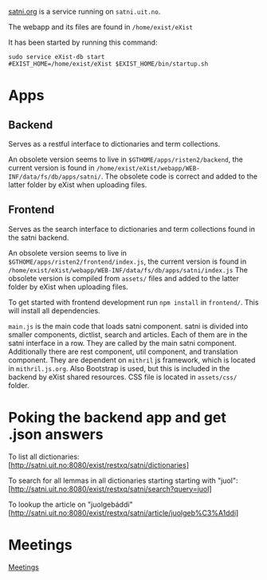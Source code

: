[satni.org](https://satni.org) is a service running on `satni.uit.no`.


The webapp and its files are found in `/home/exist/eXist`


It has been started by running this command:
```
sudo service eXist-db start
#EXIST_HOME=/home/exist/eXist $EXIST_HOME/bin/startup.sh
```


# Apps


## Backend


Serves as a restful interface to dictionaries and term collections.


An obsolete version seems to live in `$GTHOME/apps/risten2/backend`, the current version is found in `/home/exist/eXist/webapp/WEB-INF/data/fs/db/apps/satni/`.
The obsolete code is correct and added to the latter folder by eXist when uploading files.


## Frontend


Serves as the search interface to dictionaries and term collections found in the satni backend.


An obsolete version seems to live in `$GTHOME/apps/risten2/frontend/index.js`, the current version is found in `/home/exist/eXist/webapp/WEB-INF/data/fs/db/apps/satni/index.js`
The obsolete version is compiled from `assets/` files and added to the latter folder by eXist when uploading files.


To get started with frontend development run `npm install` in `frontend/`.
This will install all dependencies.


`main.js` is the main code that loads satni component. satni is divided into smaller components, dictlist, search and articles. Each of them are in the satni interface in a row. They are called by the main satni component. Additionally there are rest component, util component, and translation component. They are dependent on `mithril` js framework, which is located in `mithril.js.org`. Also Bootstrap is used, but this is included in the backend by eXist shared resources. CSS file is located in `assets/css/` folder.


# Poking the backend app and get .json answers


To list all dictionaries:
[http://satni.uit.no:8080/exist/restxq/satni/dictionaries]


To search for all lemmas in all dictionaries starting starting with "juol":
[http://satni.uit.no:8080/exist/restxq/satni/search?query=juol]


To lookup the article on "juolgebáddi"
[http://satni.uit.no:8080/exist/restxq/satni/article/juolgeb%C3%A1ddi]


# Meetings
[Meetings](../../dicts/satni.org/index.html)




